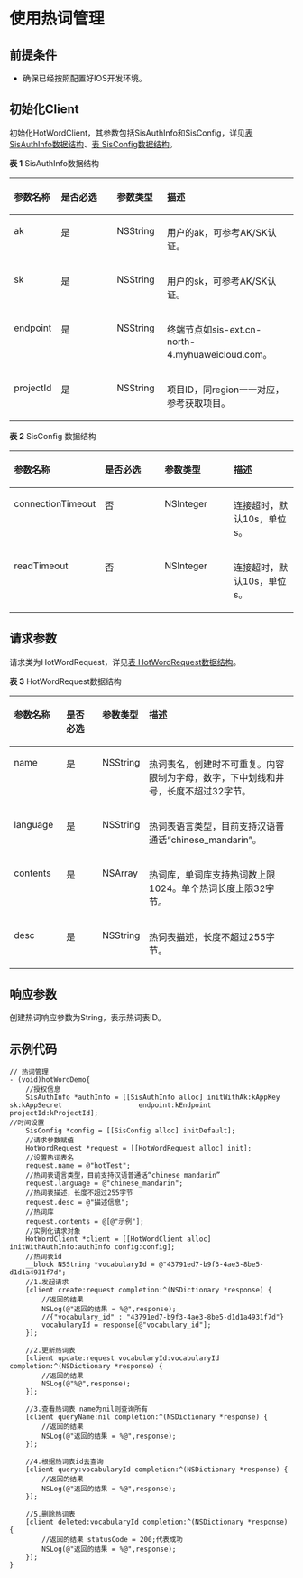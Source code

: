 # 使用热词管理<a name="ZH-CN_TOPIC_0000001210811339"></a>

## 前提条件<a name="section0616134953716"></a>

-   确保已经按照配置好IOS开发环境。

## 初始化Client<a name="section13440171013382"></a>

初始化HotWordClient，其参数包括SisAuthInfo和SisConfig，详见[表 SisAuthInfo数据结构](#table1243435193810)、[表 SisConfig数据结构](#table419411183915)。

**表 1**  SisAuthInfo数据结构

<a name="table1243435193810"></a>
<table><thead align="left"><tr id="row1070635143820"><th class="cellrowborder" valign="top" width="16.498350164983503%" id="mcps1.2.5.1.1"><p id="p57043519381"><a name="p57043519381"></a><a name="p57043519381"></a>参数名称</p>
</th>
<th class="cellrowborder" valign="top" width="19.698030196980305%" id="mcps1.2.5.1.2"><p id="p1570173513385"><a name="p1570173513385"></a><a name="p1570173513385"></a>是否必选</p>
</th>
<th class="cellrowborder" valign="top" width="17.678232176782323%" id="mcps1.2.5.1.3"><p id="p570135163817"><a name="p570135163817"></a><a name="p570135163817"></a>参数类型</p>
</th>
<th class="cellrowborder" valign="top" width="46.12538746125387%" id="mcps1.2.5.1.4"><p id="p12701135143814"><a name="p12701135143814"></a><a name="p12701135143814"></a>描述</p>
</th>
</tr>
</thead>
<tbody><tr id="row14702035193818"><td class="cellrowborder" valign="top" width="16.498350164983503%" headers="mcps1.2.5.1.1 "><p id="p970153573816"><a name="p970153573816"></a><a name="p970153573816"></a>ak</p>
</td>
<td class="cellrowborder" valign="top" width="19.698030196980305%" headers="mcps1.2.5.1.2 "><p id="p270103523817"><a name="p270103523817"></a><a name="p270103523817"></a>是</p>
</td>
<td class="cellrowborder" valign="top" width="17.678232176782323%" headers="mcps1.2.5.1.3 "><p id="p1970173553812"><a name="p1970173553812"></a><a name="p1970173553812"></a>NSString</p>
</td>
<td class="cellrowborder" valign="top" width="46.12538746125387%" headers="mcps1.2.5.1.4 "><p id="p157017355384"><a name="p157017355384"></a><a name="p157017355384"></a>用户的ak，可参考AK/SK认证。</p>
</td>
</tr>
<tr id="row57015358389"><td class="cellrowborder" valign="top" width="16.498350164983503%" headers="mcps1.2.5.1.1 "><p id="p37015353388"><a name="p37015353388"></a><a name="p37015353388"></a>sk</p>
</td>
<td class="cellrowborder" valign="top" width="19.698030196980305%" headers="mcps1.2.5.1.2 "><p id="p18701235163810"><a name="p18701235163810"></a><a name="p18701235163810"></a>是</p>
</td>
<td class="cellrowborder" valign="top" width="17.678232176782323%" headers="mcps1.2.5.1.3 "><p id="p197023583816"><a name="p197023583816"></a><a name="p197023583816"></a>NSString</p>
</td>
<td class="cellrowborder" valign="top" width="46.12538746125387%" headers="mcps1.2.5.1.4 "><p id="p370735103814"><a name="p370735103814"></a><a name="p370735103814"></a>用户的sk，可参考AK/SK认证。</p>
</td>
</tr>
<tr id="row97010352387"><td class="cellrowborder" valign="top" width="16.498350164983503%" headers="mcps1.2.5.1.1 "><p id="p18709354388"><a name="p18709354388"></a><a name="p18709354388"></a>endpoint</p>
</td>
<td class="cellrowborder" valign="top" width="19.698030196980305%" headers="mcps1.2.5.1.2 "><p id="p107013358386"><a name="p107013358386"></a><a name="p107013358386"></a>是</p>
</td>
<td class="cellrowborder" valign="top" width="17.678232176782323%" headers="mcps1.2.5.1.3 "><p id="p1270735103814"><a name="p1270735103814"></a><a name="p1270735103814"></a>NSString</p>
</td>
<td class="cellrowborder" valign="top" width="46.12538746125387%" headers="mcps1.2.5.1.4 "><p id="p147033583816"><a name="p147033583816"></a><a name="p147033583816"></a>终端节点如sis-ext.cn-north-4.myhuaweicloud.com。</p>
</td>
</tr>
<tr id="row770535193819"><td class="cellrowborder" valign="top" width="16.498350164983503%" headers="mcps1.2.5.1.1 "><p id="p12701935133813"><a name="p12701935133813"></a><a name="p12701935133813"></a>projectId</p>
</td>
<td class="cellrowborder" valign="top" width="19.698030196980305%" headers="mcps1.2.5.1.2 "><p id="p970735103812"><a name="p970735103812"></a><a name="p970735103812"></a>是</p>
</td>
<td class="cellrowborder" valign="top" width="17.678232176782323%" headers="mcps1.2.5.1.3 "><p id="p970123512385"><a name="p970123512385"></a><a name="p970123512385"></a>NSString</p>
</td>
<td class="cellrowborder" valign="top" width="46.12538746125387%" headers="mcps1.2.5.1.4 "><p id="p1701235133816"><a name="p1701235133816"></a><a name="p1701235133816"></a>项目ID，同region一一对应，参考获取项目。</p>
</td>
</tr>
</tbody>
</table>

**表 2**  SisConﬁg  数据结构

<a name="table419411183915"></a>
<table><thead align="left"><tr id="row13208515393"><th class="cellrowborder" valign="top" width="22.61%" id="mcps1.2.5.1.1"><p id="p112082183919"><a name="p112082183919"></a><a name="p112082183919"></a>参数名称</p>
</th>
<th class="cellrowborder" valign="top" width="25.46%" id="mcps1.2.5.1.2"><p id="p192082153917"><a name="p192082153917"></a><a name="p192082153917"></a>是否必选</p>
</th>
<th class="cellrowborder" valign="top" width="26.13%" id="mcps1.2.5.1.3"><p id="p13208111123913"><a name="p13208111123913"></a><a name="p13208111123913"></a>参数类型</p>
</th>
<th class="cellrowborder" valign="top" width="25.8%" id="mcps1.2.5.1.4"><p id="p020817123911"><a name="p020817123911"></a><a name="p020817123911"></a>描述</p>
</th>
</tr>
</thead>
<tbody><tr id="row72088113392"><td class="cellrowborder" valign="top" width="22.61%" headers="mcps1.2.5.1.1 "><p id="p92081215393"><a name="p92081215393"></a><a name="p92081215393"></a>connectionTimeout</p>
</td>
<td class="cellrowborder" valign="top" width="25.46%" headers="mcps1.2.5.1.2 "><p id="p1820817143911"><a name="p1820817143911"></a><a name="p1820817143911"></a>否</p>
</td>
<td class="cellrowborder" valign="top" width="26.13%" headers="mcps1.2.5.1.3 "><p id="p1320818113398"><a name="p1320818113398"></a><a name="p1320818113398"></a>NSInteger</p>
</td>
<td class="cellrowborder" valign="top" width="25.8%" headers="mcps1.2.5.1.4 "><p id="p1420813143918"><a name="p1420813143918"></a><a name="p1420813143918"></a>连接超时，默认10s，单位s。</p>
</td>
</tr>
<tr id="row16208131143913"><td class="cellrowborder" valign="top" width="22.61%" headers="mcps1.2.5.1.1 "><p id="p92081215392"><a name="p92081215392"></a><a name="p92081215392"></a>readTimeout</p>
</td>
<td class="cellrowborder" valign="top" width="25.46%" headers="mcps1.2.5.1.2 "><p id="p82089153917"><a name="p82089153917"></a><a name="p82089153917"></a>否</p>
</td>
<td class="cellrowborder" valign="top" width="26.13%" headers="mcps1.2.5.1.3 "><p id="p720811114393"><a name="p720811114393"></a><a name="p720811114393"></a>NSInteger</p>
</td>
<td class="cellrowborder" valign="top" width="25.8%" headers="mcps1.2.5.1.4 "><p id="p8208201123910"><a name="p8208201123910"></a><a name="p8208201123910"></a>连接超时，默认10s，单位s。</p>
</td>
</tr>
</tbody>
</table>

## 请求参数<a name="section107942022193915"></a>

请求类为HotWordRequest，详见[表 HotWordRequest数据结构](#table2891134110399)。

**表 3**  HotWordRequest数据结构

<a name="table2891134110399"></a>
<table><thead align="left"><tr id="row1791214117396"><th class="cellrowborder" valign="top" width="18.62%" id="mcps1.2.5.1.1"><p id="p79121941133910"><a name="p79121941133910"></a><a name="p79121941133910"></a>参数名称</p>
</th>
<th class="cellrowborder" valign="top" width="13.76%" id="mcps1.2.5.1.2"><p id="p13912241123920"><a name="p13912241123920"></a><a name="p13912241123920"></a>是否必选</p>
</th>
<th class="cellrowborder" valign="top" width="12.920000000000002%" id="mcps1.2.5.1.3"><p id="p9912164112395"><a name="p9912164112395"></a><a name="p9912164112395"></a>参数类型</p>
</th>
<th class="cellrowborder" valign="top" width="54.7%" id="mcps1.2.5.1.4"><p id="p4912134112394"><a name="p4912134112394"></a><a name="p4912134112394"></a>描述</p>
</th>
</tr>
</thead>
<tbody><tr id="row591264111396"><td class="cellrowborder" valign="top" width="18.62%" headers="mcps1.2.5.1.1 "><p id="p6912241133917"><a name="p6912241133917"></a><a name="p6912241133917"></a>name</p>
</td>
<td class="cellrowborder" valign="top" width="13.76%" headers="mcps1.2.5.1.2 "><p id="p14912041183914"><a name="p14912041183914"></a><a name="p14912041183914"></a>是</p>
</td>
<td class="cellrowborder" valign="top" width="12.920000000000002%" headers="mcps1.2.5.1.3 "><p id="p1391244153916"><a name="p1391244153916"></a><a name="p1391244153916"></a>NSString</p>
</td>
<td class="cellrowborder" valign="top" width="54.7%" headers="mcps1.2.5.1.4 "><p id="p1912114113913"><a name="p1912114113913"></a><a name="p1912114113913"></a>热词表名，创建时不可重复。内容限制为字母，数字，下中划线和井号，长度不超过32字节。</p>
</td>
</tr>
<tr id="row59121841203912"><td class="cellrowborder" valign="top" width="18.62%" headers="mcps1.2.5.1.1 "><p id="p1891204153914"><a name="p1891204153914"></a><a name="p1891204153914"></a>language</p>
</td>
<td class="cellrowborder" valign="top" width="13.76%" headers="mcps1.2.5.1.2 "><p id="p13912641183920"><a name="p13912641183920"></a><a name="p13912641183920"></a>是</p>
</td>
<td class="cellrowborder" valign="top" width="12.920000000000002%" headers="mcps1.2.5.1.3 "><p id="p6912941193919"><a name="p6912941193919"></a><a name="p6912941193919"></a>NSString</p>
</td>
<td class="cellrowborder" valign="top" width="54.7%" headers="mcps1.2.5.1.4 "><p id="p1591215416394"><a name="p1591215416394"></a><a name="p1591215416394"></a>热词表语言类型，目前支持汉语普通话“chinese_mandarin”。</p>
</td>
</tr>
<tr id="row129129412398"><td class="cellrowborder" valign="top" width="18.62%" headers="mcps1.2.5.1.1 "><p id="p7912104113391"><a name="p7912104113391"></a><a name="p7912104113391"></a>contents</p>
</td>
<td class="cellrowborder" valign="top" width="13.76%" headers="mcps1.2.5.1.2 "><p id="p29121741143920"><a name="p29121741143920"></a><a name="p29121741143920"></a>是</p>
</td>
<td class="cellrowborder" valign="top" width="12.920000000000002%" headers="mcps1.2.5.1.3 "><p id="p7912641173915"><a name="p7912641173915"></a><a name="p7912641173915"></a>NSArray</p>
</td>
<td class="cellrowborder" valign="top" width="54.7%" headers="mcps1.2.5.1.4 "><p id="p691374113399"><a name="p691374113399"></a><a name="p691374113399"></a>热词库，单词库支持热词数上限1024。单个热词长度上限32字节。</p>
</td>
</tr>
<tr id="row791354118391"><td class="cellrowborder" valign="top" width="18.62%" headers="mcps1.2.5.1.1 "><p id="p12913194153913"><a name="p12913194153913"></a><a name="p12913194153913"></a>desc</p>
</td>
<td class="cellrowborder" valign="top" width="13.76%" headers="mcps1.2.5.1.2 "><p id="p14913104113396"><a name="p14913104113396"></a><a name="p14913104113396"></a>是</p>
</td>
<td class="cellrowborder" valign="top" width="12.920000000000002%" headers="mcps1.2.5.1.3 "><p id="p16913124112392"><a name="p16913124112392"></a><a name="p16913124112392"></a>NSString</p>
</td>
<td class="cellrowborder" valign="top" width="54.7%" headers="mcps1.2.5.1.4 "><p id="p491310414391"><a name="p491310414391"></a><a name="p491310414391"></a>热词表描述，长度不超过255字节。</p>
</td>
</tr>
</tbody>
</table>

## 响应参数<a name="section16223833174011"></a>

创建热词响应参数为String，表示热词表ID。

## 示例代码<a name="section13846467401"></a>

```
// 热词管理
- (void)hotWordDemo{
    //授权信息
    SisAuthInfo *authInfo = [[SisAuthInfo alloc] initWithAk:kAppKey sk:kAppSecret                   endpoint:kEndpoint projectId:kProjectId]; 
//时间设置
    SisConfig *config = [[SisConfig alloc] initDefault];
    //请求参数赋值
    HotWordRequest *request = [[HotWordRequest alloc] init];
    //设置热词表名
    request.name = @"hotTest";
    //热词表语言类型，目前支持汉语普通话“chinese_mandarin”
    request.language = @"chinese_mandarin";
    //热词表描述，长度不超过255字节
    request.desc = @"描述信息";
    //热词库
    request.contents = @[@"示例"];
    //实例化请求对象
    HotWordClient *client = [[HotWordClient alloc] initWithAuthInfo:authInfo config:config];
    //热词表id
    __block NSString *vocabularyId = @"43791ed7-b9f3-4ae3-8be5-d1d1a4931f7d";
    //1.发起请求
    [client create:request completion:^(NSDictionary *response) {
        //返回的结果
        NSLog(@"返回的结果 = %@",response);
        //{"vocabulary_id" : "43791ed7-b9f3-4ae3-8be5-d1d1a4931f7d"}
        vocabularyId = response[@"vocabulary_id"];
    }];
    
    //2.更新热词表
    [client update:request vocabularyId:vocabularyId completion:^(NSDictionary *response) {
        //返回的结果
        NSLog(@"%@",response);
    }];
    
    //3.查看热词表 name为nil则查询所有
    [client queryName:nil completion:^(NSDictionary *response) {
        //返回的结果
        NSLog(@"返回的结果 = %@",response);
    }];
    
    //4.根据热词表id去查询
    [client query:vocabularyId completion:^(NSDictionary *response) {
        //返回的结果
        NSLog(@"返回的结果 = %@",response);
    }];
    
    //5.删除热词表
    [client deleted:vocabularyId completion:^(NSDictionary *response) {
        //返回的结果 statusCode = 200;代表成功
        NSLog(@"返回的结果 = %@",response);
    }];
}
```

